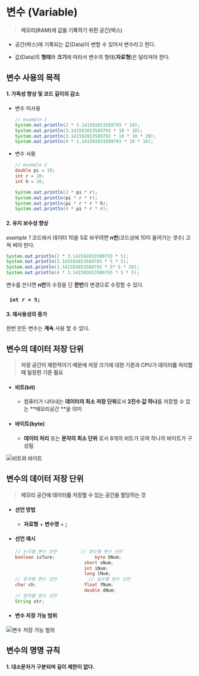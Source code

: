 # 변수 (Variable)

> #### **메모리**(RAM)에 값을 **기록**하기 위한 공간(박스)

- 공간(박스)에 기록되는 값(Data)이 변할 수 있어서 변수라고 한다.

- 값(Data)의 **형태**와 **크기**에 따라서 변수의 형태(**자료형**)은 달라져야 한다.

## 변수 사용의 목적

#### 1. 가독성 향상 및 코드 길이의 감소

- 변수 미사용

  ```Java 
  // example 1
  System.out.println(2 * 3.141592653589793 * 10);
  System.out.println(3.141592653589793 * 10 * 10);
  System.out.println(3.141592653589793 * 10 * 10 * 20);
  System.out.println(4 * 3.141592653589793 * 10 * 10);
  ```
  
- 변수 사용

  ``` java
  // example 2
  double pi = 10;
  int r = 10;
  int h = 20;
  
  System.out.println(2 * pi * r);
  System.out.println(pi * r * r);
  System.out.println(pi * r * r * h);
  System.out.println(4 * pi * r * r);
  ```



#### 2. 유지 보수성 향상

*example 1* 코드에서 데이터 10을 5로 바꾸려면 **n번**(코드상에 10이 들어가는 갯수) 고쳐 써야 한다.

```Java
System.out.println(2 * 3.141592653589793 * 5);
System.out.println(3.141592653589793 * 5 * 5);
System.out.println(3.141592653589793 * 5* 5 * 20);
System.out.println(4 * 3.141592653589793 * 5 * 5);
```



변수를 쓴다면 **n번**의 수정을 단 **한번**의 변경으로 수정할 수 있다.

### ` int r = 5;`  



#### 3. 재사용성의 증가

한번 만든 변수는 **계속** 사용 할 수 있다.





## 변수의 데이터 저장 단위

> #### 저장 공간이 제한적이기 때문에 저장 크기에 대한 기준과 CPU가 데이터를 처리할 때 일정한 기준 필요




- #### 비트(bit)

  - 컴퓨터가 나타내는 **데이터의 최소 저장 단위**로서 **2진수 값 하나**를 저장할 수 있는 **메모리공간 **을 의미



- #### 바이트(byte)

  - **데이터 처리** 또는 **문자의 최소 단위** 로서 8개의 비트가 모여 하나의 바이트가 구성됨



![비트와 바이트](https://velog.velcdn.com/images/hshs0409/post/6346fdee-9f2a-4532-a114-3a2f2018ea5d/image.png)



## 변수의 데이터 저장 단위
> #### 메모리 공간에 데이터를 저장할 수 있는 공간을 할당하는 것



- #### 선언 방법

  - **자료형** + **변수명** + **;**



- #### 선언 예시

  ```java
  // 논리형 변수 선언		   // 정수형 변수 선언
  boolean isTure;				byte bNum;
  							short sNum;
  							int iNum;
  							long lNum;
  // 문자형 변수 선언            // 실수형 변수 선언
  char ch;					float fNum;
  							double dNum;
  // 문자열 변수 선언
  String str;					
  ```

  

- #### 변수 저장 가능 범위

![변수 저장 가능 범위](https://t1.daumcdn.net/cfile/tistory/99297E505A966DD619)



## 변수의 명명 규칙

#### 1. 대소문자가 구분되며 길이 제한이 없다.









